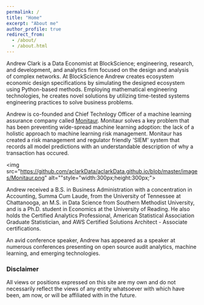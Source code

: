 ```yaml
---
permalink: /
title: "Home"
excerpt: "About me"
author_profile: true
redirect_from:
  - /about/
  - /about.html
---
```


Andrew Clark is a Data Economist at BlockScience; engineering, research, and development, and analytics firm focused on the design and analysis of complex networks. At BlockScience Andrew creates ecosystem economic design specifications by simulating the designed ecosystem using Python-based methods. Employing mathematical engineering technologies, he creates novel solutions by utilizing time-tested systems engineering practices to solve business problems.

Andrew is co-founded and Chief Technlogy Officer of a machine learning assurance company called
<a href="https://www.monitaur.ai/">Monitaur</a>. Monitaur solves a key problem that has been preventing wide-spread machine learning adoption: the lack of a holistic approach to machine learning risk management. Monitaur has created a risk management and regulator friendly 'SIEM' system that records all model predictions with an understandable description of why a transaction has occured.   

<img src="https://github.com/aclarkData/aclarkData.github.io/blob/master/images/Monitaur.png" alt=""style="width:300px;height:300px;">

Andrew received a B.S. in Business Administration with a concentration in Accounting, Summa Cum Laude, from the University of Tennessee at Chattanooga, an M.S. in Data Science from Southern Methodist University, and is a Ph.D. student in Economics at the University of Reading. He also holds the Certified Analytics Professional, American Statistical Association Graduate Statistician, and AWS Certified Solutions Architect - Associate certifications. 

An avid conference speaker, Andrew has appeared as a speaker at numerous conferences presenting on open source audit analytics, machine learning, and emerging technologies.


### Disclaimer
All views or positions expressed on this site are my own and do not necessarily reflect the views of any entity whatsoever with which have been, am now, or will be affiliated with in the future.
